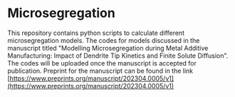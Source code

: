 # Microsegregation
This repository contains python scripts to calculate different microsegregation models. The codes for models discussed in the manuscript titled "Modelling Microsegregation during Metal Additive Manufacturing: Impact of Dendrite Tip Kinetics and Finite Solute Diffusion". The codes will be uploaded once the manuscript is accepted for publication. Preprint for the manuscript can be found in the link [https://www.preprints.org/manuscript/202304.0005/v1](https://www.preprints.org/manuscript/202304.0005/v1) 
